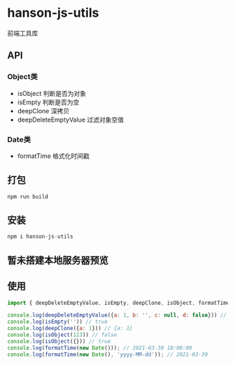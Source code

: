 # hanson-js-utils

前端工具库

## API

### Object类

- isObject             判断是否为对象
- isEmpty              判断是否为空
- deepClone            深拷贝
- deepDeleteEmptyValue 过滤对象空值

### Date类

- formatTime           格式化时间戳


## 打包

``` javascript
npm run build
```

## 安装

``` javascript
npm i hanson-js-utils
```


## 暂未搭建本地服务器预览


## 使用

``` javascript
import { deepDeleteEmptyValue, isEmpty, deepClone, isObject, formatTime } from 'hanson-js-utils'

console.log(deepDeleteEmptyValue({a: 1, b: '', c: null, d: false})) // {a: 1, d: false}
console.log(isEmpty('')) // true
console.log(deepClone({a: 1})) // {a: 1}
console.log(isObject(123)) // false
console.log(isObject({})) // true
console.log(formatTime(new Date())); // 2021-03-30 18:00:00
console.log(formatTime(new Date(), 'yyyy-MM-dd')); // 2021-03-30




